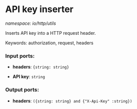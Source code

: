 # API key inserter

_namespace: io/http/utils_

Inserts API key into a HTTP request header.

Keywords: authorization, request, headers

### Input ports:

* __headers__: ` {string: string} `


* __API key__: ` string `

### Output ports:

* __headers__: ` ({string: string} and {"X-Api-Key" :string}) `

